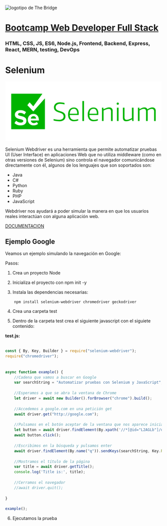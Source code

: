 ![logotipo de The Bridge](https://user-images.githubusercontent.com/27650532/77754601-e8365180-702b-11ea-8bed-5bc14a43f869.png  "logotipo de The Bridge")


# [Bootcamp Web Developer Full Stack](https://www.thebridge.tech/bootcamps/bootcamp-fullstack-developer/)

### HTML, CSS,  JS, ES6, Node.js, Frontend, Backend, Express, React, MERN, testing, DevOps

# Selenium 
![img](../../../assets/core/clase30/selenium.png)

Selenium Webdriver es una herramienta que permite automatizar pruebas UI (User Interface) en aplicaciones Web que no utiliza middleware (como en otras versiones de Selenium) sino controla el navegador comunicándose directamente con él, algunos de los lenguajes que son soportados son:

- Java
- C#
- Python
- Ruby
- PHP
- JavaScript

Webdriver nos ayudará a poder simular la manera en que los usuarios reales interactúan con alguna aplicación web.

[DOCUMENTACION](https://www.selenium.dev/documentation/)

## Ejemplo Google

Veamos un ejemplo simulando la navegación en Google: 

Pasos: 

1. Crea un proyecto Node

2. Inicializa el proyecto con npm init -y

3. Instala las dependencias necesarias: 

```
    npm install selenium-webdriver chromedriver geckodriver
```

4. Crea una carpeta test

5. Dentro de la carpeta test crea el siguiente javascript con el siguiete contenido: 

**test.js:**

```javascript 

const { By, Key, Builder } = require("selenium-webdriver");
require("chromedriver");


async function example() {
    //Cadena que vamos a buscar en Google
    var searchString = "Automatizar pruebas con Selenium y JavaScript";

    //Esperamos a que se abra la ventana de Chrome
    let driver = await new Builder().forBrowser("chrome").build();

    //Accedemos a google.com en una petición get
    await driver.get("http://google.com");

    //Pulsamos en el botón aceptar de la ventana que nos aparece inicialmente
    let button = await driver.findElement(By.xpath('//*[@id="L2AGLb"]/div'));
    await button.click();

    //Escribimos en la búsqueda y pulsamos enter
    await driver.findElement(By.name("q")).sendKeys(searchString, Key.RETURN);

    //Mostramos el título de la página
    var title = await driver.getTitle();
    console.log('Title is:', title);

    //Cerramos el navegador
    //await driver.quit();

}

example();

```

6. Ejecutamos la prueba

